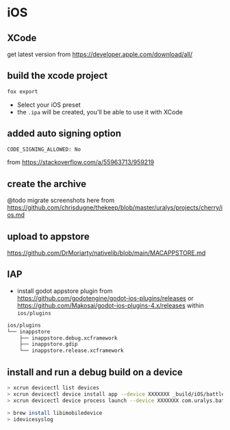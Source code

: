# iOS

## XCode

get latest version from <https://developer.apple.com/download/all/>

## build the xcode project

```sh
fox export
```

- Select your iOS preset
- the `.ipa` will be created, you'll be able to use it with XCode

## added auto signing option

```sh
CODE_SIGNING_ALLOWED: No
```

from <https://stackoverflow.com/a/55963713/959219>

## create the archive

@todo migrate screenshots here from <https://github.com/chrisdugne/thekeep/blob/master/uralys/projects/cherry/ios.md>

## upload to appstore

<https://github.com/DrMoriarty/nativelib/blob/main/MACAPPSTORE.md>

## IAP

- install godot appstore plugin from <https://github.com/godotengine/godot-ios-plugins/releases> or <https://github.com/Makosai/godot-ios-plugins-4.x/releases> within `ios/plugins`

```sh
ios/plugins
└── inappstore
    ├── inappstore.debug.xcframework
    ├── inappstore.gdip
    └── inappstore.release.xcframework
```

## install and run a debug build on a device

```sh
> xcrun devicectl list devices
> xcrun devicectl device install app --device XXXXXXX _build/iOS/battle-squares-debug.app
> xcrun devicectl device process launch --device XXXXXXX com.uralys.battlesquares
```

```sh
> brew install libimobiledevice
> idevicesyslog
```
